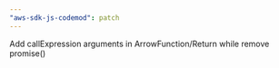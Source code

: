 ```yaml
---
"aws-sdk-js-codemod": patch
---
```


Add callExpression arguments in ArrowFunction/Return while remove promise()
